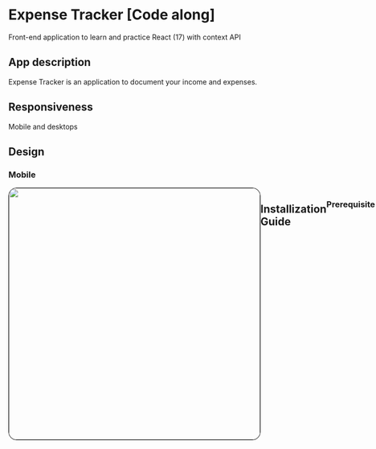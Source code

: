 # Expense Tracker [Code along]

Front-end application to learn and practice React (17) with context API

## App description

Expense Tracker is an application to document your income and expenses.

## Responsiveness

Mobile and desktops

## Design

### Mobile

<div style="display: flex; backgroundColor:#707070">
<img src='https://github.com/ArvinthC3000/expense-tracker-react-brad-/tree/master/src/assets/Home.png' height='500' style="border: 1px solid black;border-radius: 1rem;" />

## Installization Guide

### Prerequisite

- Node
- NPM
- React-cli

After cloning repo to your local, run following command in root folder

`npm run dev`

## Author

### Arvinth C

[LinkedIn](https://www.linkedin.com/in/arvinth-chandrasekaran-64236a79),  
email: arvinthc97@gmail.com

## References

- [ReactJS](https://reactjs.org/docs/getting-started.html)
- [JSX](https://reactjs.org/docs/introducing-jsx.html)
- [Axios](https://www.npmjs.com/package/axios)
- [JavaScript-ES6](https://scotch.io/tutorials/how-to-use-the-javascript-fetch-api-to-get-data)
- [NodeJs](https://nodejs.org/en/)
- [JWT](https://www.npmjs.com/package/jsonwebtoken)
